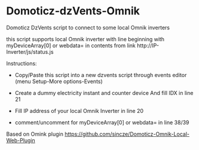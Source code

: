 # Domoticz-dzVents-Omnik
Domoticz DzVents script to connect to some local Omnik inverters

this script supports local Omnik inverter with line beginning with myDeviceArray[0] or webdata=
in contents from link http://IP-Inverter/js/status.js

Instructions: 
- Copy/Paste this script into a new dzvents script through events editor (menu Setup-More options-Events)

- Create a dummy electricity instant and counter device And fill IDX in line 21 

- Fill IP address of your local Omnik Inverter in line 20

- comment/uncomment for myDeviceArray[0] or webdata= in line 38/39


Based on Omink plugin https://github.com/sincze/Domoticz-Omnik-Local-Web-Plugin
